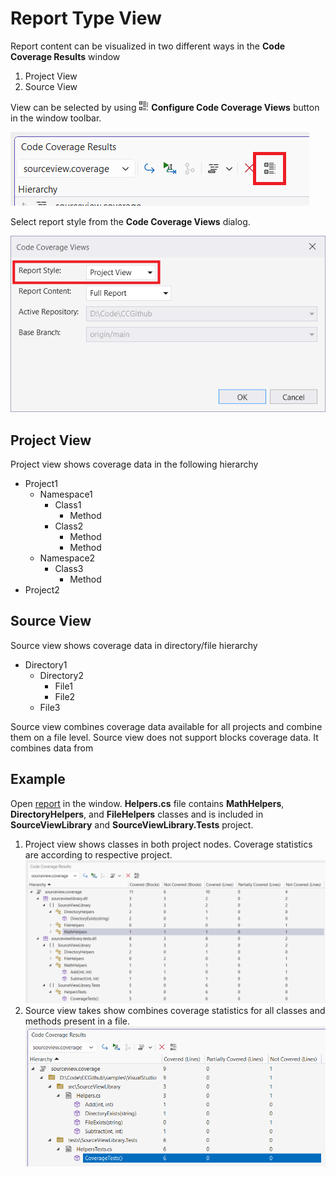 # Report Type View

Report content can be visualized in two different ways in the **Code Coverage Results** window

1. Project View
2. Source View

View can be selected by using ![configure views](../../../media/categorized-view.png) **Configure Code Coverage Views** button in the window toolbar.

![configure code coverage views](../configure-views.png)

Select report style from the **Code Coverage Views** dialog.

![select report style](report-style.png)

## Project View

Project view shows coverage data in the following hierarchy

- Project1
  - Namespace1
    - Class1
      - Method
    - Class2
      - Method
      - Method
  - Namespace2
    - Class3
      - Method
- Project2

## Source View

Source view shows coverage data in directory/file hierarchy

- Directory1
  - Directory2
    - File1
    - File2
  - File3

Source view combines coverage data available for all projects and combine them on a file level. Source view does not support blocks coverage data. It combines data from

## Example

Open [report](../../../reports/sourceview.coverage) in the window. **Helpers.cs** file contains **MathHelpers**, **DirectoryHelpers**, and **FileHelpers** classes and is included in **SourceViewLibrary** and **SourceViewLibrary.Tests** project.

  1. Project view shows classes in both project nodes. Coverage statistics are according to respective project.
  ![project view report](project-view-report.png)
  2. Source view takes show combines coverage statistics for all classes and methods present in a file.
  ![source view report](source-view-report.png)
